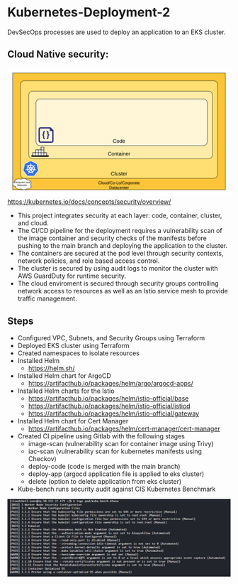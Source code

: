 # Kubernetes-Deployment-2
DevSecOps processes are used to deploy an application to an EKS cluster.

## Cloud Native security:

![](https://github.com/smithashley/Kubernetes-Deployment-2/blob/main/embedded-images/k8-security.png)
https://kubernetes.io/docs/concepts/security/overview/

- This project integrates security at each layer: code, container, cluster, and cloud.
- The CI/CD pipeline for the deployment requires a vulnerability scan of the image container and security checks of the manifests before pushing to the main branch and deploying the application to the cluster.
- The containers are secured at the pod level through security contexts, network policies, and role based access control. 
- The cluster is secured by using audit logs to monitor the cluster with AWS GuardDuty for runtime security.
- The cloud enviroment is secured through security groups controlling network access to resources as well as an Istio service mesh to provide traffic management.

## Steps
- Configured VPC, Subnets, and Security Groups using Terraform
- Deployed EKS cluster using Terraform
- Created namespaces to isolate resources
- Installed Helm
    - https://helm.sh/ 
- Installed Helm chart for ArgoCD 
    - https://artifacthub.io/packages/helm/argo/argocd-apps/
- Installed Helm charts for the Istio 
    - https://artifacthub.io/packages/helm/istio-official/base
    - https://artifacthub.io/packages/helm/istio-official/istiod
    - https://artifacthub.io/packages/helm/istio-official/gateway
- Installed Helm chart for Cert Manager 
    - https://artifacthub.io/packages/helm/cert-manager/cert-manager
- Created CI pipeline using Gitlab with the following stages
    - image-scan (vulnerability scan for container image using Trivy)
    - iac-scan (vulnerability scan for kubernetes manifests using Checkov)
    - deploy-code (code is merged with the main branch)
    - deploy-app (argocd application file is applied to eks cluster)
    - delete (option to delete application from eks cluster)
- Kube-bench runs security audit against CIS Kubernetes Benchmark

![](https://github.com/smithashley/Kubernetes-Deployment-2/blob/main/embedded-images/kube-bench.png)
